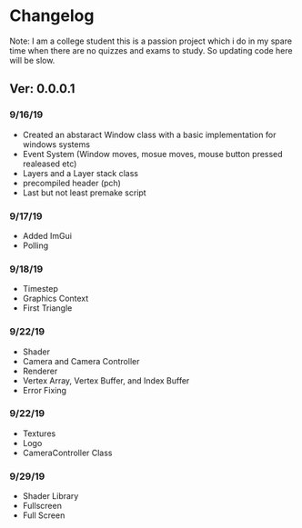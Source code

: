 # Changelog #

Note: I am a college student this is a passion project which i do in my spare time when there are no quizzes and exams to study. So updating code here will be slow.

## Ver: 0.0.0.1 ##

### 9/16/19 ###
- Created an abstaract Window class with a basic implementation for windows systems
- Event System (Window moves, mosue moves, mouse button pressed realeased etc)
- Layers and a Layer stack class
- precompiled header (pch)
- Last but not least premake script

### 9/17/19 ###
- Added ImGui
- Polling

### 9/18/19 ###
- Timestep
- Graphics Context
- First Triangle

### 9/22/19 ###
- Shader
- Camera and Camera Controller
- Renderer
- Vertex Array, Vertex Buffer, and Index Buffer
- Error Fixing

### 9/22/19 ###
- Textures
- Logo
- CameraController Class

### 9/29/19 ###
- Shader Library
- Fullscreen
- Full Screen